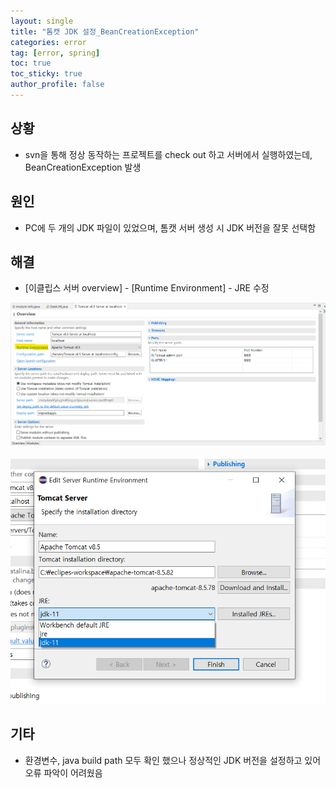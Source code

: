 ```yaml
---
layout: single
title: "톰캣 JDK 설정_BeanCreationException"
categories: error
tag: [error, spring]
toc: true
toc_sticky: true
author_profile: false
---
```

## 상황

* svn을 통해 정상 동작하는 프로젝트를 check out 하고 서버에서 실행하였는데, BeanCreationException 발생



## 원인

* PC에 두 개의 JDK 파일이 있었으며, 톰캣 서버 생성 시 JDK 버전을 잘못 선택함



## 해결

* [이클립스 서버 overview] - [Runtime Environment] - JRE 수정 

![image-20220817124457495](../../images/2022-08-17-오류/image-20220817124457495.png)

![image-20220817124523586](../../images/2022-08-17-오류/image-20220817124523586.png)



## 기타

* 환경변수, java build path 모두 확인 했으나 정상적인 JDK 버전을 설정하고 있어 오류 파악이 어려웠음 

